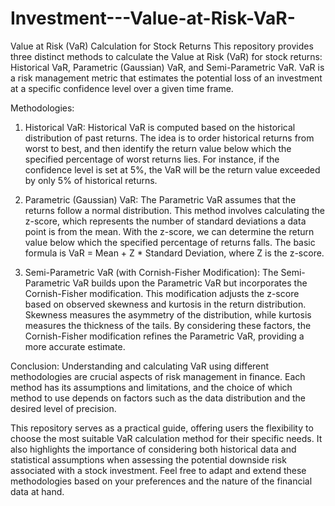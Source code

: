 # Investment---Value-at-Risk-VaR-

Value at Risk (VaR) Calculation for Stock Returns
This repository provides three distinct methods to calculate the Value at Risk (VaR) for stock returns: Historical VaR, Parametric (Gaussian) VaR, and Semi-Parametric VaR. VaR is a risk management metric that estimates the potential loss of an investment at a specific confidence level over a given time frame.

Methodologies:
1. Historical VaR:
Historical VaR is computed based on the historical distribution of past returns. The idea is to order historical returns from worst to best, and then identify the return value below which the specified percentage of worst returns lies. For instance, if the confidence level is set at 5%, the VaR will be the return value exceeded by only 5% of historical returns.

2. Parametric (Gaussian) VaR:
The Parametric VaR assumes that the returns follow a normal distribution. This method involves calculating the z-score, which represents the number of standard deviations a data point is from the mean. With the z-score, we can determine the return value below which the specified percentage of returns falls. The basic formula is VaR = Mean + Z * Standard Deviation, where Z is the z-score.

3. Semi-Parametric VaR (with Cornish-Fisher Modification):
The Semi-Parametric VaR builds upon the Parametric VaR but incorporates the Cornish-Fisher modification. This modification adjusts the z-score based on observed skewness and kurtosis in the return distribution. Skewness measures the asymmetry of the distribution, while kurtosis measures the thickness of the tails. By considering these factors, the Cornish-Fisher modification refines the Parametric VaR, providing a more accurate estimate.

Conclusion:
Understanding and calculating VaR using different methodologies are crucial aspects of risk management in finance. Each method has its assumptions and limitations, and the choice of which method to use depends on factors such as the data distribution and the desired level of precision.

This repository serves as a practical guide, offering users the flexibility to choose the most suitable VaR calculation method for their specific needs. It also highlights the importance of considering both historical data and statistical assumptions when assessing the potential downside risk associated with a stock investment. Feel free to adapt and extend these methodologies based on your preferences and the nature of the financial data at hand.
